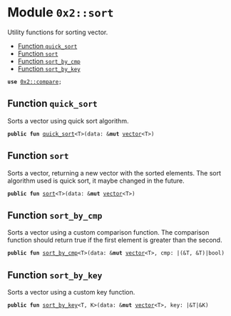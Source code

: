 
<a id="0x2_sort"></a>

# Module `0x2::sort`

Utility functions for sorting vector.


-  [Function `quick_sort`](#0x2_sort_quick_sort)
-  [Function `sort`](#0x2_sort_sort)
-  [Function `sort_by_cmp`](#0x2_sort_sort_by_cmp)
-  [Function `sort_by_key`](#0x2_sort_sort_by_key)


<pre><code><b>use</b> <a href="compare.md#0x2_compare">0x2::compare</a>;
</code></pre>



<a id="0x2_sort_quick_sort"></a>

## Function `quick_sort`

Sorts a vector using quick sort algorithm.


<pre><code><b>public</b> <b>fun</b> <a href="sort.md#0x2_sort_quick_sort">quick_sort</a>&lt;T&gt;(data: &<b>mut</b> <a href="">vector</a>&lt;T&gt;)
</code></pre>



<a id="0x2_sort_sort"></a>

## Function `sort`

Sorts a vector, returning a new vector with the sorted elements.
The sort algorithm used is quick sort, it maybe changed in the future.


<pre><code><b>public</b> <b>fun</b> <a href="sort.md#0x2_sort">sort</a>&lt;T&gt;(data: &<b>mut</b> <a href="">vector</a>&lt;T&gt;)
</code></pre>



<a id="0x2_sort_sort_by_cmp"></a>

## Function `sort_by_cmp`

Sorts a vector using a custom comparison function.
The comparison function should return true if the first element is greater than the second.


<pre><code><b>public</b> <b>fun</b> <a href="sort.md#0x2_sort_sort_by_cmp">sort_by_cmp</a>&lt;T&gt;(data: &<b>mut</b> <a href="">vector</a>&lt;T&gt;, cmp: |(&T, &T)|bool)
</code></pre>



<a id="0x2_sort_sort_by_key"></a>

## Function `sort_by_key`

Sorts a vector using a custom key function.


<pre><code><b>public</b> <b>fun</b> <a href="sort.md#0x2_sort_sort_by_key">sort_by_key</a>&lt;T, K&gt;(data: &<b>mut</b> <a href="">vector</a>&lt;T&gt;, key: |&T|&K)
</code></pre>
